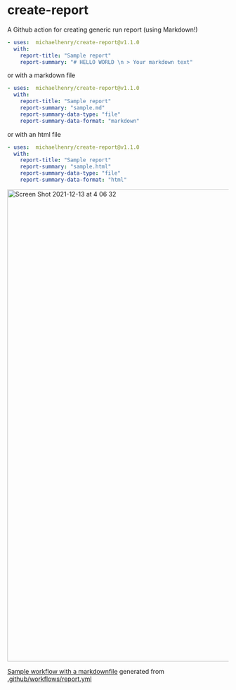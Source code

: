 # create-report

A Github action for creating generic run report (using Markdown!)

```yml
- uses:  michaelhenry/create-report@v1.1.0
  with:
    report-title: "Sample report"
    report-summary: "# HELLO WORLD \n > Your markdown text"
```

or with a markdown file

```yml
- uses:  michaelhenry/create-report@v1.1.0
  with:
    report-title: "Sample report"
    report-summary: "sample.md"
    report-summary-data-type: "file"
    report-summary-data-format: "markdown"
```

or with an html file

```yml
- uses:  michaelhenry/create-report@v1.1.0
  with:
    report-title: "Sample report"
    report-summary: "sample.html"
    report-summary-data-type: "file"
    report-summary-data-format: "html"
```

<img width="1076" alt="Screen Shot 2021-12-13 at 4 06 32" src="https://user-images.githubusercontent.com/717992/145722614-bc2987a6-72b3-4f26-9948-6bcf40658854.png">


[Sample workflow with a markdownfile](https://github.com/michaelhenry/create-report/runs/4549800696?check_suite_focus=true) generated from [.github/workflows/report.yml](https://github.com/michaelhenry/create-report/blob/main/.github/workflows/report.yml)

